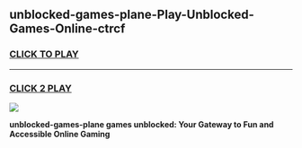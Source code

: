 
## unblocked-games-plane-Play-Unblocked-Games-Online-ctrcf
<h3>
<a href="https://premium76.site?title=unblocked-games-plane&ref=24A">CLICK TO PLAY</a></h3>
<hr>

<h3>
<a href="https://premium76.site?title=unblocked-games-plane&ref=24A">CLICK 2 PLAY</a>
  
</h3>

<a href="https://premium76.site?title=unblocked-games-plane&ref=24A"><img src="https://clearcache.store/games.png"></a>


**unblocked-games-plane games unblocked: Your Gateway to Fun and Accessible Online Gaming**
